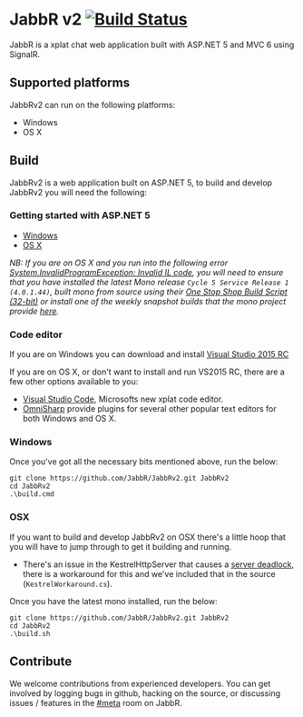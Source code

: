 # JabbR v2 [![Build Status](https://travis-ci.org/JabbR/JabbRv2.svg?branch=dev)](https://travis-ci.org/JabbR/JabbRv2)

JabbR is a xplat chat web application built with ASP.NET 5 and MVC 6 using SignalR.

## Supported platforms

JabbRv2 can run on the following platforms:
- Windows
- OS X

## Build
JabbRv2 is a web application built on ASP.NET 5, to build and develop JabbRv2 you will need the following:

### Getting started with ASP.NET 5
 - [Windows](https://github.com/aspnet/home#getting-started-on-windows)
 - [OS X](https://github.com/aspnet/home#os-x)

*NB: If you are on OS X and you run into the following error [System.InvalidProgramException: Invalid IL code](https://github.com/aspnet/SignalR-Server/issues/93), you will need to ensure that you have installed the latest Mono release `Cycle 5 Service Release 1 (4.0.1.44)`, built mono from source using their [One Stop Shop Build Script (32-bit)](http://www.mono-project.com/docs/compiling-mono/mac/#one-stop-shop-build-script-32-bit) or install one of the weekly snapshot builds that the mono project provide [here](http://www.mono-project.com/docs/getting-started/install/weekly-packages/).*

### Code editor

If you are on Windows you can download and install [Visual Studio 2015 RC](https://www.visualstudio.com/downloads/visual-studio-2015-downloads-vs.aspx)

If you are on OS X, or don't want to install and run VS2015 RC, there are a few other options available to you:
- [Visual Studio Code](https://www.visualstudio.com/products/code-vs), Microsofts new xplat code editor.
- [OmniSharp](http://omnisharp.net/) provide plugins for several other popular text editors for both Windows and OS X.

### Windows

Once you've got all the necessary bits mentioned above, run the below:
```
git clone https://github.com/JabbR/JabbRv2.git JabbRv2
cd JabbRv2
.\build.cmd
```

### OSX

If you want to build and develop JabbRv2 on OSX there's a little hoop that you will have to jump through to get it building and running.
- There's an issue in the KestrelHttpServer that causes a [server deadlock](https://github.com/aspnet/KestrelHttpServer/issues/103), there is a workaround for this and we've included that in the source (`KestrelWorkaround.cs`).

Once you have the latest mono installed, run the below:
```
git clone https://github.com/JabbR/JabbRv2.git JabbRv2
cd JabbRv2
.\build.sh
```

## Contribute
We welcome contributions from experienced developers. You can get involved by logging bugs in github, hacking on the source, or discussing issues / features in the [#meta](https://jabbr.net/#/rooms/meta) room on JabbR.
